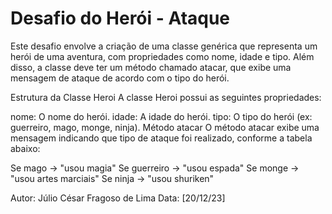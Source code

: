 # Desafio do Herói - Ataque
Este desafio envolve a criação de uma classe genérica que representa um herói de uma aventura, com propriedades como nome, idade e tipo. Além disso, a classe deve ter um método chamado atacar, que exibe uma mensagem de ataque de acordo com o tipo do herói.

Estrutura da Classe Heroi
A classe Heroi possui as seguintes propriedades:

nome: O nome do herói.
idade: A idade do herói.
tipo: O tipo do herói (ex: guerreiro, mago, monge, ninja).
Método atacar
O método atacar exibe uma mensagem indicando que tipo de ataque foi realizado, conforme a tabela abaixo:

Se mago -> "usou magia"
Se guerreiro -> "usou espada"
Se monge -> "usou artes marciais"
Se ninja -> "usou shuriken"

Autor: Júlio César Fragoso de Lima
Data: [20/12/23]
